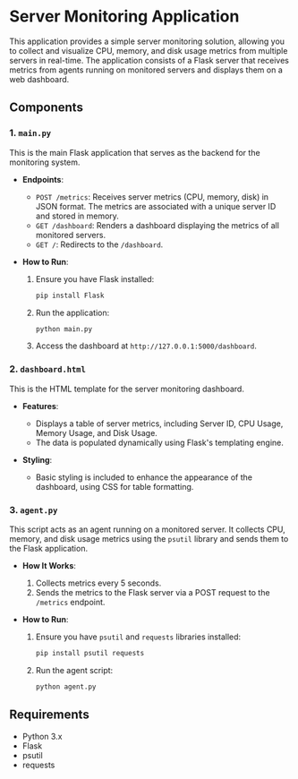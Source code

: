 # Server Monitoring Application

This application provides a simple server monitoring solution, allowing you to collect and visualize CPU, memory, and disk usage metrics from multiple servers in real-time. The application consists of a Flask server that receives metrics from agents running on monitored servers and displays them on a web dashboard.

## Components

### 1. `main.py`
This is the main Flask application that serves as the backend for the monitoring system.

- **Endpoints**:
  - `POST /metrics`: Receives server metrics (CPU, memory, disk) in JSON format. The metrics are associated with a unique server ID and stored in memory.
  - `GET /dashboard`: Renders a dashboard displaying the metrics of all monitored servers.
  - `GET /`: Redirects to the `/dashboard`.

- **How to Run**:
  1. Ensure you have Flask installed:
     ```bash
     pip install Flask
     ```
  2. Run the application:
     ```bash
     python main.py
     ```
  3. Access the dashboard at `http://127.0.0.1:5000/dashboard`.

### 2. `dashboard.html`
This is the HTML template for the server monitoring dashboard.

- **Features**:
  - Displays a table of server metrics, including Server ID, CPU Usage, Memory Usage, and Disk Usage.
  - The data is populated dynamically using Flask's templating engine.

- **Styling**:
  - Basic styling is included to enhance the appearance of the dashboard, using CSS for table formatting.

### 3. `agent.py`
This script acts as an agent running on a monitored server. It collects CPU, memory, and disk usage metrics using the `psutil` library and sends them to the Flask application.

- **How It Works**:
  1. Collects metrics every 5 seconds.
  2. Sends the metrics to the Flask server via a POST request to the `/metrics` endpoint.

- **How to Run**:
  1. Ensure you have `psutil` and `requests` libraries installed:
     ```bash
     pip install psutil requests
     ```
  2. Run the agent script:
     ```bash
     python agent.py
     ```

## Requirements
- Python 3.x
- Flask
- psutil
- requests


